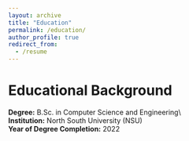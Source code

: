 ```yaml
---
layout: archive
title: "Education"
permalink: /education/
author_profile: true
redirect_from:
  - /resume
---
```

Educational Background
======
**Degree:** B.Sc. in Computer Science and Engineering\  
**Institution:** North South University (NSU)\
**Year of Degree Completion:** 2022




